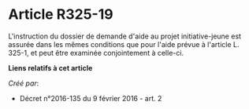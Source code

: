 # Article R325-19

L'instruction du dossier de demande d'aide au projet initiative-jeune est assurée dans les mêmes conditions que pour l'aide
prévue à l'article L. 325-1, et peut être examinée conjointement à celle-ci.

**Liens relatifs à cet article**

_Créé par_:

  - Décret n°2016-135 du 9 février 2016 - art. 2

